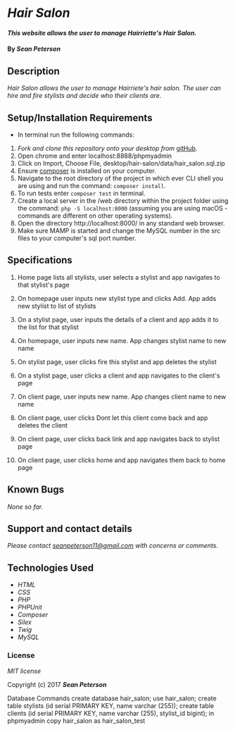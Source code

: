 # _Hair Salon_

#### _This website allows the user to manage Hairriette's Hair Salon._

#### By _**Sean Peterson**_


## Description

_Hair Salon allows the user to manage Hairriete's hair salon. The user can hire and fire stylists and decide who their clients are._

## Setup/Installation Requirements

* In terminal run the following commands:

1. _Fork and clone this repository onto your desktop from_ [gitHub](https://github.com/Sean-Peterson/hair-salon).
2. Open chrome and enter localhost:8888/phpmyadmin
3. Click on Import, Choose File, desktop/hair-salon/data/hair_salon.sql.zip
4. Ensure [composer](https://getcomposer.org/) is installed on your computer.
5. Navigate to the root directory of the project in which ever CLI shell you are using and run the command: `composer install`.
6. To run tests enter `composer test` in terminal.
7. Create a local server in the /web directory within the project folder using the command: `php -S localhost:8000` (assuming you are using macOS - commands are different on other operating systems).
8. Open the directory http://localhost:8000/ in any standard web browser.
9. Make sure MAMP is started and change the MySQL number in the src files to your computer's sql port number. 

## Specifications

1. Home page lists all stylists, user selects a stylist and app navigates to that stylist's page

2. On homepage user inputs new stylist type and clicks Add. App adds new stylist to list of stylists

3. On a stylist page, user inputs the details of a client and app adds it to the list for that stylist

5. On homepage, user inputs new name. App changes stylist name to new name

6. On stylist page, user clicks fire this stylist and app deletes the stylist

9. On a stylist page, user clicks a client and app navigates to the client's page

11. On client page, user inputs new name. App changes client name to new name

12. On client page, user clicks Dont let this client come back and app deletes the client

13. On client page, user clicks back link and app navigates back to stylist page

14. On client page, user clicks home and app navigates them back to home page

## Known Bugs

_None so far._

## Support and contact details

_Please contact seanpeterson11@gmail.com with concerns or comments._

## Technologies Used

* _HTML_
* _CSS_
* _PHP_
* _PHPUnit_
* _Composer_
* _Silex_
* _Twig_
* _MySQL_

### License

*MIT license*

Copyright (c) 2017 **_Sean Peterson_**










Database Commands
create database hair_salon;
use hair_salon;
create table stylists (id serial PRIMARY KEY, name varchar (255));
create table clients (id serial PRIMARY KEY, name varchar (255), stylist_id bigint);
in phpmyadmin copy hair_salon as hair_salon_test
